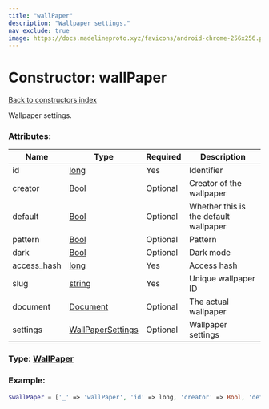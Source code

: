 ```yaml
---
title: "wallPaper"
description: "Wallpaper settings."
nav_exclude: true
image: https://docs.madelineproto.xyz/favicons/android-chrome-256x256.png
---
```

# Constructor: wallPaper  
[Back to constructors index](/API_docs/constructors/index.md)



Wallpaper settings.

### Attributes:

| Name     |    Type       | Required | Description |
|----------|---------------|----------|-------------|
|id|[long](/API_docs/types/long.md) | Yes|Identifier|
|creator|[Bool](/API_docs/types/Bool.md) | Optional|Creator of the wallpaper|
|default|[Bool](/API_docs/types/Bool.md) | Optional|Whether this is the default wallpaper|
|pattern|[Bool](/API_docs/types/Bool.md) | Optional|Pattern|
|dark|[Bool](/API_docs/types/Bool.md) | Optional|Dark mode|
|access\_hash|[long](/API_docs/types/long.md) | Yes|Access hash|
|slug|[string](/API_docs/types/string.md) | Yes|Unique wallpaper ID|
|document|[Document](/API_docs/types/Document.md) | Optional|The actual wallpaper|
|settings|[WallPaperSettings](/API_docs/types/WallPaperSettings.md) | Optional|Wallpaper settings|



### Type: [WallPaper](/API_docs/types/WallPaper.md)


### Example:

```php
$wallPaper = ['_' => 'wallPaper', 'id' => long, 'creator' => Bool, 'default' => Bool, 'pattern' => Bool, 'dark' => Bool, 'access_hash' => long, 'slug' => 'string', 'document' => Document, 'settings' => WallPaperSettings];
```  

